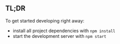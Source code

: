 ## TL;DR

To get started developing right away:

- install all project dependencies with `npm install`
- start the development server with `npm start`